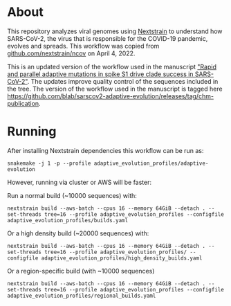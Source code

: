 # About

This repository analyzes viral genomes using [Nextstrain](https://nextstrain.org) to understand how SARS-CoV-2, the virus that is responsible for the COVID-19 pandemic, evolves and spreads. 
This workflow was copied from [github.com/nextstrain/ncov](https://github.com/nextstrain/ncov) on April 4, 2022.

This is an updated version of the workflow used in the manuscript ["Rapid and parallel adaptive mutations in spike S1 drive clade success in SARS-CoV-2"](https://www.cell.com/cell-host-microbe/pdf/S1931-3128(22)00148-2.pdf).
The updates improve quality control of the sequences included in the tree. 
The version of the workflow used in the manuscript is tagged here https://github.com/blab/sarscov2-adaptive-evolution/releases/tag/chm-publication.

# Running

After installing Nextstrain dependencies this workflow can be run as:
```
snakemake -j 1 -p --profile adaptive_evolution_profiles/adaptive-evolution
```

However, running via cluster or AWS will be faster:

Run a normal build (~10000 sequences) with:
```
nextstrain build --aws-batch --cpus 16 --memory 64GiB --detach . --set-threads tree=16 --profile adaptive_evolution_profiles --configfile adaptive_evolution_profiles/builds.yaml
```

Or a high density build (~20000 sequences) with:
```
nextstrain build --aws-batch --cpus 16 --memory 64GiB --detach . --set-threads tree=16 --profile adaptive_evolution_profiles/ --configfile adaptive_evolution_profiles/high_density_builds.yaml
```

Or a region-specific build (with ~10000 sequences)
```
nextstrain build --aws-batch --cpus 16 --memory 64GiB --detach . --set-threads tree=16 --profile adaptive_evolution_profiles --configfile adaptive_evolution_profiles/regional_builds.yaml
```